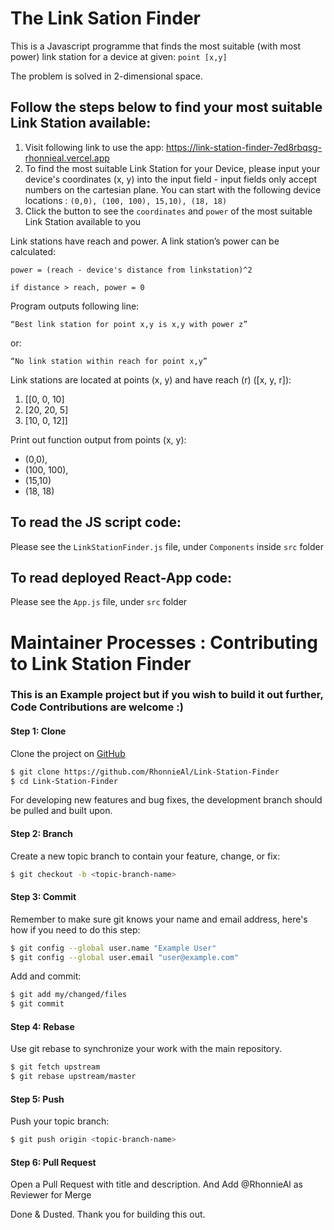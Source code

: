 # The Link Sation Finder

This is a Javascript programme that finds the most suitable (with most power) link station for a device at given:
``
point [x,y]
``

The problem is solved in 2-dimensional space.


## Follow the steps below to find your most suitable Link Station available:

1. Visit following link to use the app: https://link-station-finder-7ed8rbqsg-rhonnieal.vercel.app
2. To find the most suitable Link Station for your Device, please input your device's coordinates (x, y) into the input field - input fields only accept numbers on the cartesian plane. You can start with the following device locations : `(0,0), (100, 100), 15,10), (18, 18)`
3. Click the button to see the `coordinates` and `power` of the most suitable Link Station available to you


Link stations have reach and power. A link station’s power can be calculated:
```
power = (reach - device's distance from linkstation)^2

if distance > reach, power = 0
```

Program outputs following line:
```
“Best link station for point x,y is x,y with power z”
```

or:

```
“No link station within reach for point x,y”
```

Link stations are located at points (x, y) and have reach (r) ([x, y, r]):
1. [[0, 0, 10]
2. [20, 20, 5]
3. [10, 0, 12]]

Print out function output from points (x, y):

- (0,0), 
- (100, 100), 
- (15,10)
- (18, 18)

## To read the JS script code:

Please see the `LinkStationFinder.js` file, under `Components` inside `src` folder

## To read deployed React-App code:

Please see the `App.js` file, under `src` folder

# Maintainer Processes : Contributing to Link Station Finder


### This is an Example project but if you wish to build it out further, Code Contributions are welcome :)

#### Step 1: Clone

Clone the project on [GitHub](https://github.com/RhonnieAl/Link-Station-Finder) 

   ``` bash
   $ git clone https://github.com/RhonnieAl/Link-Station-Finder
   $ cd Link-Station-Finder
   ```

For developing new features and bug fixes, the development branch should be pulled and built upon.

#### Step 2: Branch

Create a new topic branch to contain your feature, change, or fix:

   ``` bash
   $ git checkout -b <topic-branch-name>
   ```

#### Step 3: Commit

Remember to make sure git knows your name and email address, here's how if you need to do this step:

   ``` bash
   $ git config --global user.name "Example User"
   $ git config --global user.email "user@example.com"
   ```

Add and commit:

   ``` bash
   $ git add my/changed/files
   $ git commit
   ```

#### Step 4: Rebase

Use git rebase to synchronize your work with the main repository.

   ``` bash
   $ git fetch upstream
   $ git rebase upstream/master
   ```

#### Step 5: Push

Push your topic branch:

   ``` bash
   $ git push origin <topic-branch-name>
   ```

#### Step 6: Pull Request

Open a Pull Request with title and description. And Add @RhonnieAl as Reviewer for Merge

Done & Dusted. Thank you for building this out. 
